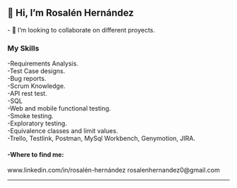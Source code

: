 <h2> 👋 Hi, I’m Rosalén Hernández </h2>
- 👀 I’m looking to collaborate on different proyects. 

<h3></h3>
<h3>My Skills</h3>
-Requirements Analysis.<br>
-Test Case designs.<br>
-Bug reports.<br>
-Scrum Knowledge.<br>
-API rest test.<br>
-SQL<br>
-Web and mobile functional testing.<br>
-Smoke testing.<br>
-Exploratory testing.<br>
-Equivalence classes and limit values.<br>
-Trello, Testlink, Postman, MySql Workbench, Genymotion, JIRA.






<h4>-Where to find me:</h4>
www.linkedin.com/in/rosalén-hernández 
rosalenhernandez0@gmail.com <hr>



<!---
rochi25/rochi25 is a ✨ special ✨ repository because its `README.md` (this file) appears on your GitHub profile.
You can click the Preview link to take a look at your changes.
--->
